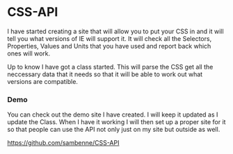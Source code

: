 CSS-API
=======

I have started creating a site that will allow you to put your CSS in and it will tell you what versions of IE will support it. It will check all the Selectors, Properties, Values and Units that you have used and report back which ones will work.

Up to know I have got a class started. This will parse the CSS get all the neccessary data that it needs so that it will be able to work out what versions are compatible.

### Demo ###

You can check out the demo site I have created. I will keep it updated as I update the Class. When I have it working I will then set up a proper site for it so that people can use the API not only just on my site but outside as well.

https://github.com/sambenne/CSS-API